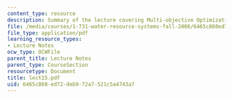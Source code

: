 ```yaml
---
content_type: resource
description: Summary of the lecture covering Multi-objective Optimization and Utility.
file: /media/courses/1-731-water-resource-systems-fall-2006/6465c860ed72deb972a7521c5a4743a7_lect15.pdf
file_type: application/pdf
learning_resource_types:
- Lecture Notes
ocw_type: OCWFile
parent_title: Lecture Notes
parent_type: CourseSection
resourcetype: Document
title: lect15.pdf
uid: 6465c860-ed72-deb9-72a7-521c5a4743a7
---
```

